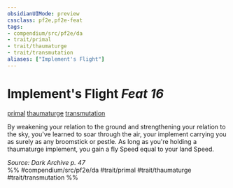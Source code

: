 ```yaml
---
obsidianUIMode: preview
cssclass: pf2e,pf2e-feat
tags:
- compendium/src/pf2e/da
- trait/primal
- trait/thaumaturge
- trait/transmutation
aliases: ["Implement's Flight"]
---
```

# Implement's Flight  *Feat 16*  
[primal](primal.md "Primal Tradition Trait")  [thaumaturge](Reference/Rules/Traits/thaumaturge-da.md "Thaumaturge Class Trait")  [transmutation](transmutation.md "Transmutation School Trait")  


By weakening your relation to the ground and strengthening your relation to the sky, you've learned to soar through the air, your implement carrying you as surely as any broomstick or pestle. As long as you're holding a thaumaturge implement, you gain a fly Speed equal to your land Speed.

*Source: Dark Archive p. 47*  
%% #compendium/src/pf2e/da #trait/primal #trait/thaumaturge #trait/transmutation %%